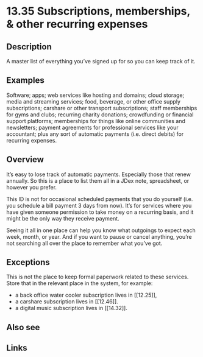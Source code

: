 # 13.35 Subscriptions, memberships, & other recurring expenses

## Description

A master list of everything you’ve signed up for so you can keep track of it.

## Examples

Software; apps; web services like hosting and domains; cloud storage; media and streaming services; food, beverage, or other office supply subscriptions; carshare or other transport subscriptions; staff memberships for gyms and clubs; recurring charity donations; crowdfunding or financial support platforms; memberships for things like online communities and newsletters; payment agreements for professional services like your accountant; plus any sort of automatic payments (i.e. direct debits) for recurring expenses.

## Overview

It’s easy to lose track of automatic payments. Especially those that renew annually. So this is a place to list them all in a JDex note, spreadsheet, or however you prefer.

This ID is not for occasional scheduled payments that you do yourself (i.e. you schedule a bill payment 3 days from now). It’s for services where you have given someone permission to take money on a recurring basis, and it might be the only way they receive payment.

Seeing it all in one place can help you know what outgoings to expect each week, month, or year. And if you want to pause or cancel anything, you’re not searching all over the place to remember what you’ve got.

## Exceptions

This is not the place to keep formal paperwork related to these services. Store that in the relevant place in the system, for example:

- a back office water cooler subscription lives in [[12.25]],
- a carshare subscription lives in [[12.46]].
- a digital music subscription lives in [[14.32]].

## Also see


## Links
